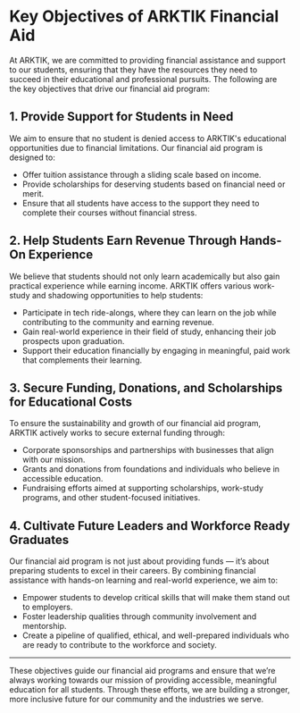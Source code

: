 # Key Objectives of ARKTIK Financial Aid

At ARKTIK, we are committed to providing financial assistance and support to our students, ensuring that they have the resources they need to succeed in their educational and professional pursuits. The following are the key objectives that drive our financial aid program:

## 1. **Provide Support for Students in Need**
We aim to ensure that no student is denied access to ARKTIK's educational opportunities due to financial limitations. Our financial aid program is designed to:
- Offer tuition assistance through a sliding scale based on income.
- Provide scholarships for deserving students based on financial need or merit.
- Ensure that all students have access to the support they need to complete their courses without financial stress.

## 2. **Help Students Earn Revenue Through Hands-On Experience**
We believe that students should not only learn academically but also gain practical experience while earning income. ARKTIK offers various work-study and shadowing opportunities to help students:
- Participate in tech ride-alongs, where they can learn on the job while contributing to the community and earning revenue.
- Gain real-world experience in their field of study, enhancing their job prospects upon graduation.
- Support their education financially by engaging in meaningful, paid work that complements their learning.

## 3. **Secure Funding, Donations, and Scholarships for Educational Costs**
To ensure the sustainability and growth of our financial aid program, ARKTIK actively works to secure external funding through:
- Corporate sponsorships and partnerships with businesses that align with our mission.
- Grants and donations from foundations and individuals who believe in accessible education.
- Fundraising efforts aimed at supporting scholarships, work-study programs, and other student-focused initiatives.

## 4. **Cultivate Future Leaders and Workforce Ready Graduates**
Our financial aid program is not just about providing funds — it’s about preparing students to excel in their careers. By combining financial assistance with hands-on learning and real-world experience, we aim to:
- Empower students to develop critical skills that will make them stand out to employers.
- Foster leadership qualities through community involvement and mentorship.
- Create a pipeline of qualified, ethical, and well-prepared individuals who are ready to contribute to the workforce and society.

---

These objectives guide our financial aid programs and ensure that we’re always working towards our mission of providing accessible, meaningful education for all students. Through these efforts, we are building a stronger, more inclusive future for our community and the industries we serve.
